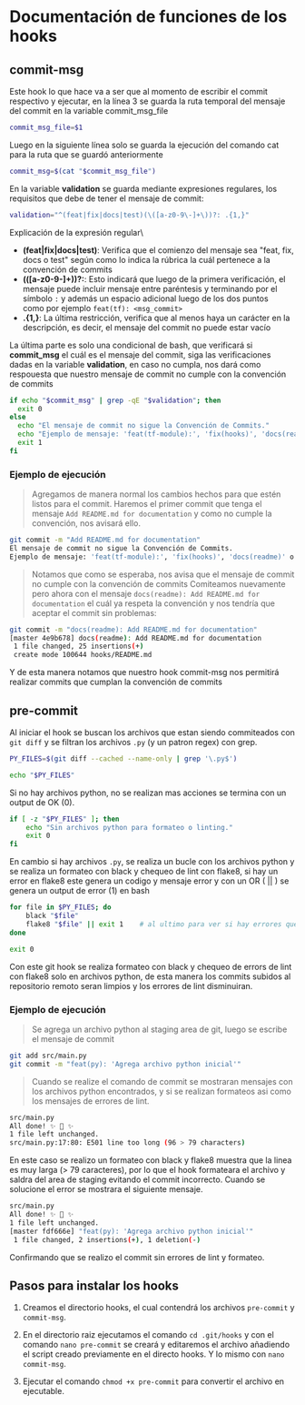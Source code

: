 # Documentación de funciones de los hooks 

## commit-msg

Este hook lo que hace va a ser que al momento de escribir el commit respectivo y ejecutar, en la línea 3 se guarda la ruta temporal del mensaje del commit en la variable commit_msg_file
```bash
commit_msg_file=$1
```
Luego en la siguiente línea solo se guarda la ejecución del comando cat para la ruta que se guardó anteriormente
```bash
commit_msg=$(cat "$commit_msg_file")
```

En la variable **validation** se guarda mediante expresiones regulares, los requisitos que debe de tener el mensaje de commit:
```bash
validation="^(feat|fix|docs|test)(\([a-z0-9\-]+\))?: .{1,}"
```
Explicación de la expresión regular\
- **(feat|fix|docs|test)**: Verifica que el comienzo del mensaje sea "feat, fix, docs o test" según como lo indica la rúbrica la cuál pertenece a la convención de commits
- **(\([a-z0-9\-]+\))?:**: Esto indicará que luego de la primera verificación, el mensaje puede incluir mensaje entre paréntesis y terminando por el símbolo `:` y además un espacio adicional luego de los dos puntos ` ` como por ejemplo `feat(tf): <msg_commit>`
- **.{1,}**: La última restricción, verifica que al menos haya un carácter en la descripción, es decir, el mensaje del commit no puede estar vacío

La última parte es solo una condicional de bash, que verificará si **commit_msg** el cuál es el mensaje del commit, siga las verificaciones dadas en la variable **validation**, en caso no cumpla, nos dará como respouesta que nuestro mensaje de commit no cumple con la convención de commits
```bash
if echo "$commit_msg" | grep -qE "$validation"; then
  exit 0
else
  echo "El mensaje de commit no sigue la Convención de Commits." 
  echo "Ejemplo de mensaje: 'feat(tf-module):', 'fix(hooks)', 'docs(readme)' o 'test(py)'"
  exit 1
fi
```
### Ejemplo de ejecución
> Agregamos de manera normal los cambios hechos para que estén listos para el commit.
> Haremos el primer commit que tenga el mensaje `Add README.md for documentation` y como no cumple la convención, nos avisará ello.
```bash
git commit -m "Add README.md for documentation"
El mensaje de commit no sigue la Convención de Commits.
Ejemplo de mensaje: 'feat(tf-module):', 'fix(hooks)', 'docs(readme)' o 'test(py)'
```
> Notamos que como se esperaba, nos avisa que el mensaje de commit no cumple con la convención de commits
> Comiteamos nuevamente pero ahora con el mensaje `docs(readme): Add README.md for documentation` el cuál ya respeta la convención y nos tendría que aceptar el commit sin problemas:
```bash
git commit -m "docs(readme): Add README.md for documentation"
[master 4e9b678] docs(readme): Add README.md for documentation
 1 file changed, 25 insertions(+)
 create mode 100644 hooks/README.md
```

Y de esta manera notamos que nuestro hook commit-msg nos permitirá realizar commits que cumplan la convención de commits

## pre-commit

Al iniciar el hook se buscan los archivos que estan siendo commiteados con `git diff` y se filtran los archivos `.py` (y un patron regex) con grep.

```bash
PY_FILES=$(git diff --cached --name-only | grep '\.py$')

echo "$PY_FILES"
```

Si no hay archivos python, no se realizan mas acciones se termina con un output de OK (0).

```bash
if [ -z "$PY_FILES" ]; then
    echo "Sin archivos python para formateo o linting."
    exit 0
fi
```

En cambio si hay archivos `.py`, se realiza un bucle con los archivos python y se realiza un formateo con black y chequeo de lint con flake8, si hay un error en flake8 este genera un codigo y mensaje error y con un OR ( || ) se genera un output de error (1) en bash

```bash
for file in $PY_FILES; do
    black "$file"
    flake8 "$file" || exit 1    # al ultimo para ver si hay errores que no son solucionados por black
done

exit 0
```

Con este git hook se realiza formateo con black y chequeo de errors de lint con flake8 solo en archivos python, de esta manera los commits subidos al repositorio remoto seran limpios y los errores de lint disminuiran.

### Ejemplo de ejecución

> Se agrega un archivo python al staging area de git, luego se escribe el mensaje de commit

```bash
git add src/main.py
git commit -m "feat(py): 'Agrega archivo python inicial'"
```

> Cuando se realize el comando de commit se mostraran mensajes con los archivos python encontrados, y si se realizan formateos asi como los mensajes de errores de lint.

```bash
src/main.py
All done! ✨ 🍰 ✨
1 file left unchanged.
src/main.py:17:80: E501 line too long (96 > 79 characters)
```

En este caso se realizo un formateo con black y flake8 muestra que la linea es muy larga (> 79 caracteres), por lo que el hook formateara el archivo y saldra del area de staging evitando el commit incorrecto. Cuando se solucione el error se mostrara el siguiente mensaje.

```bash
src/main.py
All done! ✨ 🍰 ✨
1 file left unchanged.
[master fdf666e] "feat(py): 'Agrega archivo python inicial'"
 1 file changed, 2 insertions(+), 1 deletion(-)
 ```

 Confirmando que se realizo el commit sin errores de lint y formateo.

 ## Pasos para instalar los hooks
 
 1. Creamos el directorio hooks, el cual contendrá los archivos `pre-commit` y `commit-msg`.

 2. En el directorio raiz ejecutamos el comando `cd .git/hooks` y con el comando `nano pre-commit` se creará y editaremos el archivo añadiendo el script creado previamente en el directo hooks. Y lo mismo con `nano commit-msg`.

 3. Ejecutar el comando `chmod +x pre-commit` para convertir el archivo en ejecutable. 